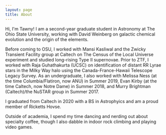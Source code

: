 ```yaml
---
layout: page
title: About
---
```


<p class="message">
  Hi, I'm Tawny! I am a second-year graduate student in Astronomy at The Ohio State University, working with David Weinberg on galactic chemical evolution and the origin of the elements.
</p>

Before coming to OSU, I worked with Mansi Kasliwal and the Zwicky Transient Facility group at Caltech on The Census of the Local Universe experiment and studied long-rising Type II supernovae. Prior to ZTF, I worked with Raja Guhathakurta (UCSC) on identification of distant RR Lyrae stars in the Milky Way halo using the Canada-France-Hawaii Telescope Legacy Survey. As an undergraduate, I also worked with Melissa Ness (at the time Columbia/Flatiron, now ANU) in Summer 2019, Evan Kirby (at the time Caltech, now Notre Dame) in Summer 2018, and Murry Brightman (Caltech)/the NuSTAR group in Summer 2017.

I graduated from Caltech in 2020 with a BS in Astrophyics and am a proud member of Ricketts Hovse.

Outside of academia, I spend my time dancing and nerding out about specialty coffee, though I also dabble in indoor rock climbing and playing video games.
